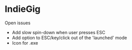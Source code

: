 IndieGig
========

Open issues
- Add slow spin-down when user presses ESC
- Add option to ESC/key/click out of the 'launched' mode
- Icon for .exe
